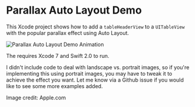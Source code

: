 # Parallax Auto Layout Demo

This Xcode project shows how to add a `tableHeaderView` to a `UITableView` with the popular parallax effect   using Auto Layout.

![Parallax Auto Layout Demo Animation](https://raw.github.com/runmad/ParallaxAutoLayoutDemo/master/ParallaxAutoLayoutDemo.gif)

The requires Xcode 7 and Swift 2.0 to run.

I didn't include code to deal with landscape vs. portrait images, so if you're implementing this using portrait images, you may have to tweak it to achieve the effect you want. Let me know via a Github issue if you would like to see some more examples added.

Image credit: Apple.com